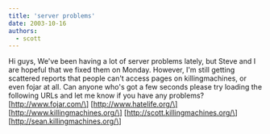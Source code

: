 ```yaml
---
title: 'server problems'
date: 2003-10-16
authors:
  - scott
---
```


Hi guys,
We've been having a lot of server problems lately, but Steve and I are hopeful that we fixed them on Monday. However, I'm still getting scattered reports that people can't access pages on killingmachines, or even fojar at all. Can anyone who's got a few seconds please try loading the following URLs and let me know if you have any problems?
\[http://www.fojar.com/\]
\[http://www.hatelife.org/\]
\[http://www.killingmachines.org/\]
\[http://scott.killingmachines.org/\]
\[http://sean.killingmachines.org/\]
